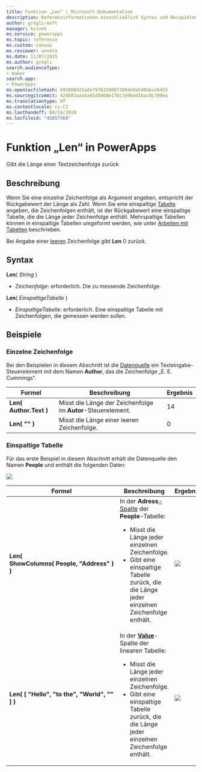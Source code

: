 ```yaml
---
title: Funktion „Len“ | Microsoft-Dokumentation
description: Referenzinformationen einschließlich Syntax und Beispielen für die Funktion „Len“ in PowerApps
author: gregli-msft
manager: kvivek
ms.service: powerapps
ms.topic: reference
ms.custom: canvas
ms.reviewer: anneta
ms.date: 11/07/2015
ms.author: gregli
search.audienceType:
- maker
search.app:
- PowerApps
ms.openlocfilehash: b92008425ade7976259087309de9a540dbceb455
ms.sourcegitcommit: 429b83aaa5a91d5868e1fbc169bed1bac0c709ea
ms.translationtype: HT
ms.contentlocale: cs-CZ
ms.lasthandoff: 08/24/2018
ms.locfileid: "42857568"
---
```

# <a name="len-function-in-powerapps"></a>Funktion „Len“ in PowerApps
Gibt die Länge einer Textzeichenfolge zurück

## <a name="description"></a>Beschreibung
Wenn Sie eine einzelne Zeichenfolge als Argument angeben, entspricht der Rückgabewert der Länge als Zahl.  Wenn Sie eine einspaltige [Tabelle](../working-with-tables.md) angeben, die Zeichenfolgen enthält, ist der Rückgabewert eine einspaltige Tabelle, die die Länge jeder Zeichenfolge enthält. Mehrspaltige Tabellen können in einspaltige Tabellen umgeformt werden, wie unter [Arbeiten mit Tabellen](../working-with-tables.md) beschrieben.

Bei Angabe einer [leeren](function-isblank-isempty.md) Zeichenfolge gibt **Len** 0 zurück.

## <a name="syntax"></a>Syntax
**Len**( *String* )

* *Zeichenfolge*: erforderlich. Die zu messende Zeichenfolge.

**Len**( *EinspaltigeTabelle* )

* *EinspaltigeTabelle*: erforderlich. Eine einspaltige Tabelle mit Zeichenfolgen, die gemessen werden sollen.

## <a name="examples"></a>Beispiele
### <a name="single-string"></a>Einzelne Zeichenfolge
Bei den Beispielen in diesem Abschnitt ist die [Datenquelle](../working-with-data-sources.md) ein Texteingabe-Steuerelement mit dem Namen **Author**, das die Zeichenfolge „E. E. Cummings“.

| Formel | Beschreibung | Ergebnis |
| --- | --- | --- |
| **Len( Author.Text )** |Misst die Länge der Zeichenfolge im **Autor**-Steuerelement. |14 |
| **Len( "" )** |Misst die Länge einer leeren Zeichenfolge. |0 |

### <a name="single-column-table"></a>Einspaltige Tabelle
Für das erste Beispiel in diesem Abschnitt erhält die Datenquelle den Namen **People** und enthält die folgenden Daten:

![](media/function-len/people-table.png)

| Formel | Beschreibung | Ergebnis |
| --- | --- | --- |
| **Len( ShowColumns(&nbsp;People,&nbsp;"Address"&nbsp;) )** |In der **Adress**[-Spalte](../working-with-tables.md#columns) der **People**-Tabelle:<br><ul><li>Misst die Länge jeder einzelnen Zeichenfolge.</li><li>Gibt eine einspaltige Tabelle zurück, die die Länge jeder einzelnen Zeichenfolge enthält.</li> |<style> img { max-width: none } </style> ![](media/function-len/people-table-len.png) |
| **Len( [ "Hello", "to the", "World", "" ] )** |In der **[Value](function-value.md)**-Spalte der linearen Tabelle:<br><ul><li>Misst die Länge jeder einzelnen Zeichenfolge.</li><li>Gibt eine einspaltige Tabelle zurück, die die Länge jeder einzelnen Zeichenfolge enthält.</li> |![](media/function-len/people-table-len-inline.png) |

